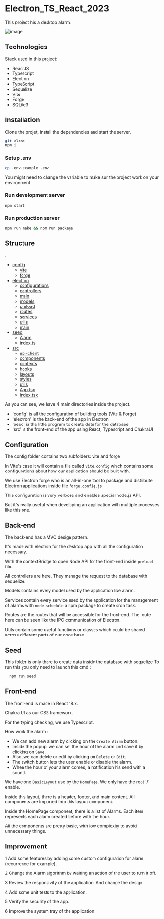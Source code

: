 # Electron_TS_React_2023

This project his a desktop alarm.

![image](https://github.com/saylaan/Electron_TS_React_2023/assets/36444471/adc53a23-a0ab-48bd-a7e2-da8cf8ee89f0)

## Technologies

Stack used in this project:

- ReactJS
- Typescript
- Electron
- TypeScript
- Sequelize
- Vite
- Forge
- SQLite3

## Installation

Clone the projet, install the dependencies and start the server.

```sh
git clone 
npm i
```

### Setup .env

```sh
cp .env.example .env
```

You might need to change the variable to make sur the project work on your environment

### Run development server

```sh
npm start
```

### Run production server

```sh
npm run make && npm run package
```

## Structure

.
 * [config](./config)
   * [vite](./config/vite)
   * [forge](./config/forge)
 * [electron](./electron)
   * [configurations](./electron/configurations)
   * [controllers](./electron/controllers)
   * [main](./electron/main)
   * [models](./electron/models)
   * [preload](./electron/preload)
   * [routes](./electron/routes)
   * [services](./electron/services)
   * [utils](./electron/utils)
   * [main](./electron/main.ts)
 * [seed](./seed)
   * [Alarm](./seed/Alarm)
   * [index.ts](./seed/index)
 * [src](./src)
   * [api-client](./src/api-client)
   * [components](./src/components)
   * [contexts](./src/contexts)
   * [hooks](./src/hooks)
   * [layouts](./src/layouts)
   * [styles](./src/styles)
   * [utils](./src/utils)
   * [App.tsx](./src/App.tsx)
   * [index.tsx](./src/index.tsx)

As you can see, we have 4 main directories inside the project.

- 'config' is all the configuration of building tools (Vite & Forge)
- 'electron' is the back-end of the app in Electron
- 'seed' is the little program to create data for the database
- 'src' is the front-end of the app using React, Typescript and ChakraUI

## Configuration

The config folder contains two subfolders: vite and forge

In Vite's case it will contain a file called `vite.config` which contains some configurations about how our application should be built with.

We use Electron forge who is an all-in-one tool to package and distribute Electron applications inside file `forge.config.js`

This configuration is very verbose and enables special node.js API.

But it's really useful when developing an application with multiple processes like this one.

## Back-end

The back-end has a MVC design pattern.

It's made with electron for the desktop app with all the configuration necessary.

With the contextBridge to open Node API for the front-end inside `preload` file.

All controllers are here. They manage the request to the database with sequelize.

Models contains every model used by the application like alarm.

Services contain every service used by the application for the management of alarms with `node-schedule`
a npm package to create cron task.

Routes are the routes that will be accessible for the front-end. The route here can be seen
like the IPC communication of Electron.

Utils contain some useful functions or classes which could be shared across different parts of our code base.

## Seed

This folder is only there to create data inside the database with sequelize
To run this you only need to launch this cmd :

```sh
  npm run seed
```

## Front-end

The front-end is made in React 18.x.

Chakra UI as our CSS framework.

For the typing checking, we use Typescript.

How work the alarm :

- We can add new alarm by clicking on the `Create Alarm` button.
- Inside the popup, we can set the hour of the alarm and save it by clicking on `Save`.
- Also, we can delete or edit by clicking on `Delete` or `Edit`.
- The switch button lets the user enable or disable the alarm.
- When the hour of your alarm comes, a notification his send with a sound.

We have one `BasicLayout` use by the `HomePage`. We only have the root '/' enable.

Inside this layout, there is a header, footer, and main content. All components are imported into this layout component.

Inside the HomePage component, there is a list of Alarms. Each item represents each alarm created before with the hour.

All the components are pretty basic, with low complexity to avoid unnecessary things.

## Improvement

1 Add some features by adding some custom configuration for alarm (recurrence for example).

2 Change the Alarm algorithm by waiting an action of the user to turn it off.

3 Review the responsivity of the application. And change the design.

4 Add some unit tests to the application.

5 Verify the security of the app.

6 Improve the system tray of the application
